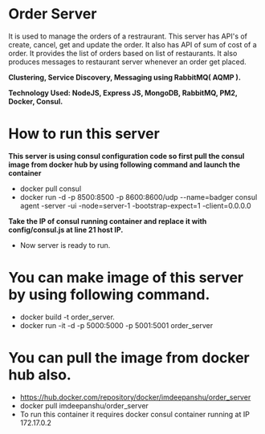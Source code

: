 # Order Server
It is used to manage the orders of a restraurant. 
This server has API's of create, cancel, get and update the order. 
It also has API of sum of cost of a order.
It provides the list of orders based on list of restaurants.
It also produces messages to restaurant server whenever an order get placed.

**Clustering, Service Discovery, Messaging using RabbitMQ( AQMP ).**

**Technology Used: NodeJS, Express JS, MongoDB, RabbitMQ, PM2, Docker, Consul.**

# How to run this server

**This server is using consul configuration code so first pull the consul image from docker hub by using following command and launch the container**

- docker pull consul
- docker run -d -p 8500:8500 -p 8600:8600/udp --name=badger consul agent -server -ui -node=server-1 -bootstrap-expect=1 -client=0.0.0.0

**Take the IP of consul running container and replace it with config/consul.js at line 21 host IP.**
- Now server is ready to run.

# You can make image of this server by using following command.

- docker build -t order_server.
- docker run -it -d -p 5000:5000 -p 5001:5001 order_server

# You can pull the image from docker hub also.
- https://hub.docker.com/repository/docker/imdeepanshu/order_server
- docker pull imdeepanshu/order_server
- To run this container it requires docker consul container running at IP 172.17.0.2 
